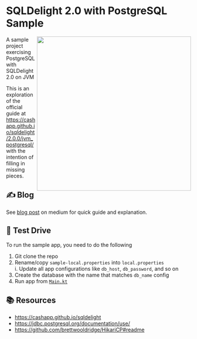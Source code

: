 # SQLDelight 2.0 with PostgreSQL Sample
<img width="420" align="right" src="https://github.com/hossain-khan/SQLDelight-PostgreSQL-JVM-sample/assets/99822/a09a822d-443c-4153-8f62-679b701f59a6"/>
A sample project exercising PostgreSQL with SQLDelight 2.0 on JVM

This is an exploration of the official guide at https://cashapp.github.io/sqldelight/2.0.0/jvm_postgresql/ with the intention of filling in missing pieces. 

## ✍️ Blog
See [blog post](https://medium.com/@hossainkhan/using-sqldelight-2-0-with-postgresql-for-jvm-10e749093a82) on medium for quick guide and explanation. 

## 🚗 Test Drive
To run the sample app, you need to do the following
1. Git clone the repo
1. Rename/copy `sample-local.properties` into `local.properties`  
  i. Update all app configurations like `db_host`, `db_password`, and so on
1. Create the database with the name that matches `db_name` config
1. Run app from [`Main.kt`](https://github.com/hossain-khan/SQLDelight-PostgreSQL-JVM-sample/blob/main/src/main/kotlin/dev/hossain/postgresqldelight/Main.kt)  

## 📚 Resources
* https://cashapp.github.io/sqldelight
* https://jdbc.postgresql.org/documentation/use/
* https://github.com/brettwooldridge/HikariCP#readme
